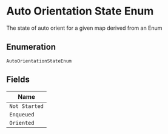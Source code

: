 
# Auto Orientation State Enum

The state of auto orient for a given map derived from an Enum

## Enumeration

`AutoOrientationStateEnum`

## Fields

| Name |
|  --- |
| `Not Started` |
| `Enqueued` |
| `Oriented` |

